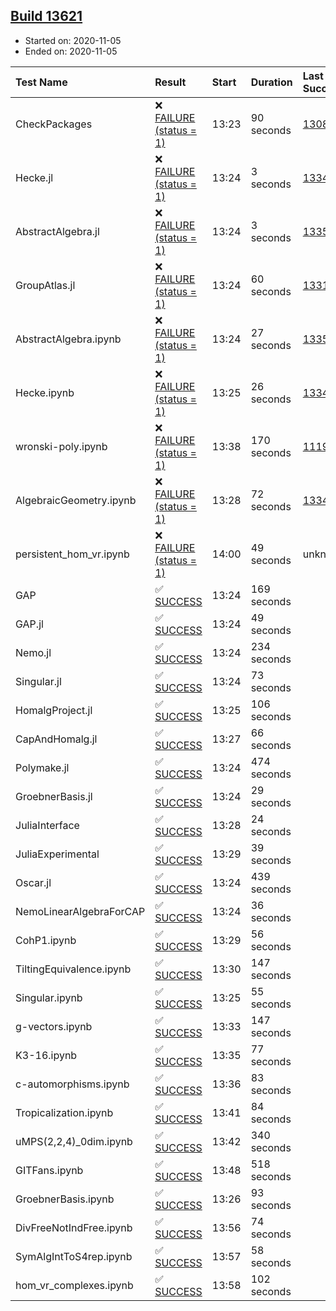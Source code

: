 ## [Build 13621](https://oscarci.mathematik.uni-kl.de/job/oscar/13621/)

* Started on: 2020-11-05
* Ended on: 2020-11-05

| Test Name    | Result | Start | Duration | Last Success | First Failure |
|:-------------|:-------|:------|:---------|:-------------|:--------------|
| CheckPackages | ❌ [FAILURE (status = 1)](https://oscarci.mathematik.uni-kl.de/job/oscar/13621/artifact/logs/build-13621/CheckPackages.log) | 13:23 | 90 seconds | [13085](https://oscarci.mathematik.uni-kl.de/job/oscar/13085/) | [13086](https://oscarci.mathematik.uni-kl.de/job/oscar/13086/) |
| Hecke.jl | ❌ [FAILURE (status = 1)](https://oscarci.mathematik.uni-kl.de/job/oscar/13621/artifact/logs/build-13621/Hecke.jl.log) | 13:24 | 3 seconds | [13341](https://oscarci.mathematik.uni-kl.de/job/oscar/13341/) | [13342](https://oscarci.mathematik.uni-kl.de/job/oscar/13342/) |
| AbstractAlgebra.jl | ❌ [FAILURE (status = 1)](https://oscarci.mathematik.uni-kl.de/job/oscar/13621/artifact/logs/build-13621/AbstractAlgebra.jl.log) | 13:24 | 3 seconds | [13355](https://oscarci.mathematik.uni-kl.de/job/oscar/13355/) | [13356](https://oscarci.mathematik.uni-kl.de/job/oscar/13356/) |
| GroupAtlas.jl | ❌ [FAILURE (status = 1)](https://oscarci.mathematik.uni-kl.de/job/oscar/13621/artifact/logs/build-13621/GroupAtlas.jl.log) | 13:24 | 60 seconds | [13311](https://oscarci.mathematik.uni-kl.de/job/oscar/13311/) | [13312](https://oscarci.mathematik.uni-kl.de/job/oscar/13312/) |
| AbstractAlgebra.ipynb | ❌ [FAILURE (status = 1)](https://oscarci.mathematik.uni-kl.de/job/oscar/13621/artifact/logs/build-13621/AbstractAlgebra.ipynb.log) | 13:24 | 27 seconds | [13355](https://oscarci.mathematik.uni-kl.de/job/oscar/13355/) | [13356](https://oscarci.mathematik.uni-kl.de/job/oscar/13356/) |
| Hecke.ipynb | ❌ [FAILURE (status = 1)](https://oscarci.mathematik.uni-kl.de/job/oscar/13621/artifact/logs/build-13621/Hecke.ipynb.log) | 13:25 | 26 seconds | [13341](https://oscarci.mathematik.uni-kl.de/job/oscar/13341/) | [13342](https://oscarci.mathematik.uni-kl.de/job/oscar/13342/) |
| wronski-poly.ipynb | ❌ [FAILURE (status = 1)](https://oscarci.mathematik.uni-kl.de/job/oscar/13621/artifact/logs/build-13621/wronski-poly.ipynb.log) | 13:38 | 170 seconds | [11192](https://oscarci.mathematik.uni-kl.de/job/oscar/11192/) | [11193](https://oscarci.mathematik.uni-kl.de/job/oscar/11193/) |
| AlgebraicGeometry.ipynb | ❌ [FAILURE (status = 1)](https://oscarci.mathematik.uni-kl.de/job/oscar/13621/artifact/logs/build-13621/AlgebraicGeometry.ipynb.log) | 13:28 | 72 seconds | [13341](https://oscarci.mathematik.uni-kl.de/job/oscar/13341/) | [13342](https://oscarci.mathematik.uni-kl.de/job/oscar/13342/) |
| persistent_hom_vr.ipynb | ❌ [FAILURE (status = 1)](https://oscarci.mathematik.uni-kl.de/job/oscar/13621/artifact/logs/build-13621/persistent_hom_vr.ipynb.log) | 14:00 | 49 seconds | unknown | unknown |
| GAP | ✅ [SUCCESS](https://oscarci.mathematik.uni-kl.de/job/oscar/13621/artifact/logs/build-13621/GAP.log) | 13:24 | 169 seconds |  |  |
| GAP.jl | ✅ [SUCCESS](https://oscarci.mathematik.uni-kl.de/job/oscar/13621/artifact/logs/build-13621/GAP.jl.log) | 13:24 | 49 seconds |  |  |
| Nemo.jl | ✅ [SUCCESS](https://oscarci.mathematik.uni-kl.de/job/oscar/13621/artifact/logs/build-13621/Nemo.jl.log) | 13:24 | 234 seconds |  |  |
| Singular.jl | ✅ [SUCCESS](https://oscarci.mathematik.uni-kl.de/job/oscar/13621/artifact/logs/build-13621/Singular.jl.log) | 13:24 | 73 seconds |  |  |
| HomalgProject.jl | ✅ [SUCCESS](https://oscarci.mathematik.uni-kl.de/job/oscar/13621/artifact/logs/build-13621/HomalgProject.jl.log) | 13:25 | 106 seconds |  |  |
| CapAndHomalg.jl | ✅ [SUCCESS](https://oscarci.mathematik.uni-kl.de/job/oscar/13621/artifact/logs/build-13621/CapAndHomalg.jl.log) | 13:27 | 66 seconds |  |  |
| Polymake.jl | ✅ [SUCCESS](https://oscarci.mathematik.uni-kl.de/job/oscar/13621/artifact/logs/build-13621/Polymake.jl.log) | 13:24 | 474 seconds |  |  |
| GroebnerBasis.jl | ✅ [SUCCESS](https://oscarci.mathematik.uni-kl.de/job/oscar/13621/artifact/logs/build-13621/GroebnerBasis.jl.log) | 13:24 | 29 seconds |  |  |
| JuliaInterface | ✅ [SUCCESS](https://oscarci.mathematik.uni-kl.de/job/oscar/13621/artifact/logs/build-13621/JuliaInterface.log) | 13:28 | 24 seconds |  |  |
| JuliaExperimental | ✅ [SUCCESS](https://oscarci.mathematik.uni-kl.de/job/oscar/13621/artifact/logs/build-13621/JuliaExperimental.log) | 13:29 | 39 seconds |  |  |
| Oscar.jl | ✅ [SUCCESS](https://oscarci.mathematik.uni-kl.de/job/oscar/13621/artifact/logs/build-13621/Oscar.jl.log) | 13:24 | 439 seconds |  |  |
| NemoLinearAlgebraForCAP | ✅ [SUCCESS](https://oscarci.mathematik.uni-kl.de/job/oscar/13621/artifact/logs/build-13621/NemoLinearAlgebraForCAP.log) | 13:24 | 36 seconds |  |  |
| CohP1.ipynb | ✅ [SUCCESS](https://oscarci.mathematik.uni-kl.de/job/oscar/13621/artifact/logs/build-13621/CohP1.ipynb.log) | 13:29 | 56 seconds |  |  |
| TiltingEquivalence.ipynb | ✅ [SUCCESS](https://oscarci.mathematik.uni-kl.de/job/oscar/13621/artifact/logs/build-13621/TiltingEquivalence.ipynb.log) | 13:30 | 147 seconds |  |  |
| Singular.ipynb | ✅ [SUCCESS](https://oscarci.mathematik.uni-kl.de/job/oscar/13621/artifact/logs/build-13621/Singular.ipynb.log) | 13:25 | 55 seconds |  |  |
| g-vectors.ipynb | ✅ [SUCCESS](https://oscarci.mathematik.uni-kl.de/job/oscar/13621/artifact/logs/build-13621/g-vectors.ipynb.log) | 13:33 | 147 seconds |  |  |
| K3-16.ipynb | ✅ [SUCCESS](https://oscarci.mathematik.uni-kl.de/job/oscar/13621/artifact/logs/build-13621/K3-16.ipynb.log) | 13:35 | 77 seconds |  |  |
| c-automorphisms.ipynb | ✅ [SUCCESS](https://oscarci.mathematik.uni-kl.de/job/oscar/13621/artifact/logs/build-13621/c-automorphisms.ipynb.log) | 13:36 | 83 seconds |  |  |
| Tropicalization.ipynb | ✅ [SUCCESS](https://oscarci.mathematik.uni-kl.de/job/oscar/13621/artifact/logs/build-13621/Tropicalization.ipynb.log) | 13:41 | 84 seconds |  |  |
| uMPS(2,2,4)_0dim.ipynb | ✅ [SUCCESS](https://oscarci.mathematik.uni-kl.de/job/oscar/13621/artifact/logs/build-13621/uMPS-2-2-4-_0dim.ipynb.log) | 13:42 | 340 seconds |  |  |
| GITFans.ipynb | ✅ [SUCCESS](https://oscarci.mathematik.uni-kl.de/job/oscar/13621/artifact/logs/build-13621/GITFans.ipynb.log) | 13:48 | 518 seconds |  |  |
| GroebnerBasis.ipynb | ✅ [SUCCESS](https://oscarci.mathematik.uni-kl.de/job/oscar/13621/artifact/logs/build-13621/GroebnerBasis.ipynb.log) | 13:26 | 93 seconds |  |  |
| DivFreeNotIndFree.ipynb | ✅ [SUCCESS](https://oscarci.mathematik.uni-kl.de/job/oscar/13621/artifact/logs/build-13621/DivFreeNotIndFree.ipynb.log) | 13:56 | 74 seconds |  |  |
| SymAlgIntToS4rep.ipynb | ✅ [SUCCESS](https://oscarci.mathematik.uni-kl.de/job/oscar/13621/artifact/logs/build-13621/SymAlgIntToS4rep.ipynb.log) | 13:57 | 58 seconds |  |  |
| hom_vr_complexes.ipynb | ✅ [SUCCESS](https://oscarci.mathematik.uni-kl.de/job/oscar/13621/artifact/logs/build-13621/hom_vr_complexes.ipynb.log) | 13:58 | 102 seconds |  |  |
